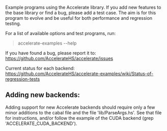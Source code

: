 Example programs using the Accelerate library. If you add new features to the
base library or find a bug, please add a test case. The aim is for this program
to evolve and be useful for both performance and regression testing.

For a list of available options and test programs, run:
> accelerate-examples --help

If you have found a bug, please report it to:
https://github.com/AccelerateHS/accelerate/issues

Current status for each backend:
https://github.com/AccelerateHS/accelerate-examples/wiki/Status-of-regression-tests


Adding new backends:
--------------------

Adding support for new Accelerate backends should require only a few minor
additions to the cabal file and the file 'lib/ParseArgs.hs'. See that file for
instructions, and/or follow the example of the CUDA backend (grep
'ACCELERATE_CUDA_BACKEND').

